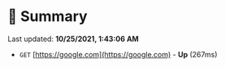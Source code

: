 # 📖 Summary
Last updated: **10/25/2021, 1:43:06 AM**

- `GET` [https://google.com](https://google.com) - **Up** (267ms)

